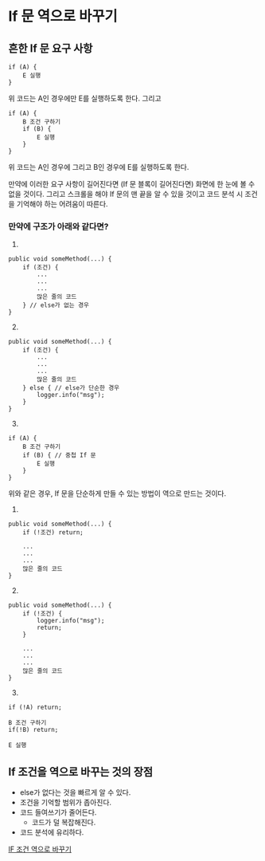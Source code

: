 # If 문 역으로 바꾸기

## 흔한 If 문 요구 사항
```
if (A) {
    E 실행
}
```

위 코드는 A인 경우에만 E를 실행하도록 한다. 그리고   

```
if (A) {
    B 조건 구하기
    if (B) {
        E 실행
    }
}
```

위 코드는 A인 경우에 그리고 B인 경우에 E를 실행하도록 한다.   

만약에 이러한 요구 사항이 길어진다면 (If 문 블록이 길어진다면) 화면에 한 눈에 볼 수 없을 것이다. 그리고 스크롤을 해야 If 문의 맨 끝을 알 수 있을 것이고 코드 분석 시 조건을 기억해야 하는 어려움이 따른다.   

### 만약에 구조가 아래와 같다면?
1. 
```
public void someMethod(...) {
    if (조건) {
        ...
        ...
        ...
        많은 줄의 코드
    } // else가 없는 경우
}
```

2. 
```
public void someMethod(...) {
    if (조건) {
        ...
        ...
        ...
        많은 줄의 코드
    } else { // else가 단순한 경우
        logger.info("msg");
    }
}
```

3. 
```
if (A) {
    B 조건 구하기
    if (B) { // 중첩 If 문
        E 실행
    }
}
```

위와 같은 경우, If 문을 단순하게 만들 수 있는 방법이 역으로 만드는 것이다.   

1. 
```
public void someMethod(...) {
    if (!조건) return;
    
    ...
    ...
    ...
    많은 줄의 코드
}
```

2. 
```
public void someMethod(...) {
    if (!조건) {
        logger.info("msg");
        return;
    }

    ...
    ...
    ...
    많은 줄의 코드
}
```

3. 
```
if (!A) return;

B 조건 구하기
if(!B) return;

E 실행
```

## If 조건을 역으로 바꾸는 것의 장점
* else가 없다는 것을 빠르게 알 수 있다.
* 조건을 기억할 범위가 좁아진다.
* 코드 들여쓰기가 줄어든다.
    * 코드가 덜 복잡해진다.
* 코드 분석에 유리하다.

[IF 조건 역으로 바꾸기](https://www.youtube.com/watch?v=z4qE_IfSrD4&t=201s)